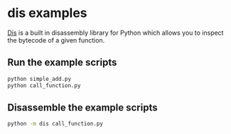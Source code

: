 dis examples
============

[Dis](http://docs.python.org/2/library/dis.html) is a built in disassembly
library for Python which allows you to inspect the bytecode of a given function.


## Run the example scripts
```bash
python simple_add.py
python call_function.py
```

## Disassemble the example scripts
```bash
python -m dis call_function.py
```
